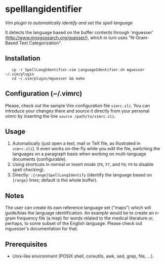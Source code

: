spelllangidentifier
===================

*Vim plugin to automatically identify and set the spell language*

It detects the language based on the buffer contents through 'mguesser'
(http://www.mnogosearch.org/guesser/), which in turn uses "N-Gram-Based Text
Categorization".

Installation
------------

```
   cp -r SpellLangIdentifier.vim LanguageIdentifier.sh mguesser ~/.vim/plugin
   cd ~/.vim/plugin/mguesser && make
```


Configuration (~/.vimrc)
------------------------

Please, check out the sample Vim configuration file `vimrc.sli`. You can
introduce your changes there and *source* it directly from your personal
*vimrc* by inserting the line `source /path/to/vimrc.sli`.


Usage
-----

   1. Automatically (just open a text, mail or TeX file, as illustrated in `vimrc.sli`). It even works on-the-fly while you edit the file, switching the languages on a paragraph basis when working on multi-language documents (configurable).
   2. Using shortcuts in normal or insert mode (`F6`, `F7`, and `F8`; `F9` to disable spell checking).
   3. Directly: `:{range}SpellLangIdentify` (identify the language based on `{range}` lines; default is the whole buffer).


Notes
-----

The user can create its own reference language set ("maps") which will
guide/bias the language identification. An example would be to create an n-gram
frequency file (a map) for words related to the medical literature or, perhaps,
to some subset of the English language. Please check out mguesser's
documentation for that.


Prerequisites
-------------

   * Unix-like environment (POSIX shell, coreutils, awk, sed, grep, file, ...).

